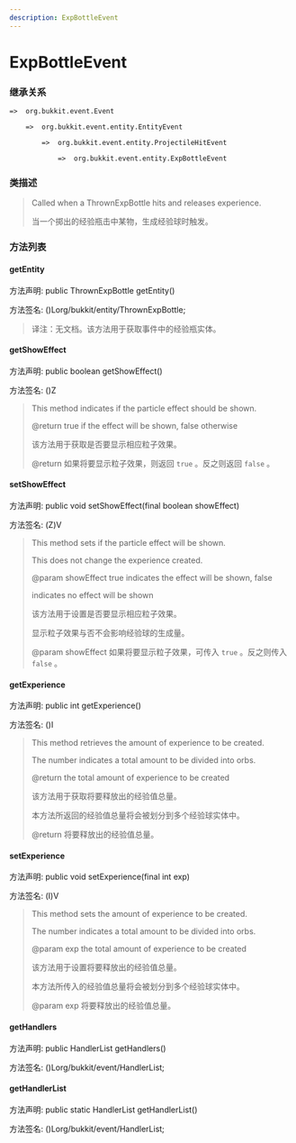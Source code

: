 ```yaml
---
description: ExpBottleEvent
---
```


# ExpBottleEvent

### 继承关系

    =>  org.bukkit.event.Event

        =>  org.bukkit.event.entity.EntityEvent

            =>  org.bukkit.event.entity.ProjectileHitEvent

                =>  org.bukkit.event.entity.ExpBottleEvent

### 类描述

> Called when a ThrownExpBottle hits and releases experience.
>
>
> 
> 当一个掷出的经验瓶击中某物，生成经验球时触发。

### 方法列表

#### getEntity

方法声明: public ThrownExpBottle getEntity()

方法签名: ()Lorg/bukkit/entity/ThrownExpBottle;

> 译注：无文档。该方法用于获取事件中的经验瓶实体。

#### getShowEffect

方法声明: public boolean getShowEffect()

方法签名: ()Z

> This method indicates if the particle effect should be shown.
>
> @return true if the effect will be shown, false otherwise
>
>
> 
> 该方法用于获取是否要显示相应粒子效果。
>
> @return 如果将要显示粒子效果，则返回 `true` 。反之则返回 `false` 。

#### setShowEffect

方法声明: public void setShowEffect(final boolean showEffect)

方法签名: (Z)V

> This method sets if the particle effect will be shown.
>
> This does not change the experience created.
>
> @param showEffect true indicates the effect will be shown, false
>
> indicates no effect will be shown
>
>
> 
> 该方法用于设置是否要显示相应粒子效果。
>
> 显示粒子效果与否不会影响经验球的生成量。
>
> @param showEffect 如果将要显示粒子效果，可传入 `true` 。反之则传入 `false` 。

#### getExperience

方法声明: public int getExperience()

方法签名: ()I

> This method retrieves the amount of experience to be created.
>
> The number indicates a total amount to be divided into orbs.
>
> @return the total amount of experience to be created
>
>
> 
> 该方法用于获取将要释放出的经验值总量。
>
> 本方法所返回的经验值总量将会被划分到多个经验球实体中。
>
> @return 将要释放出的经验值总量。

#### setExperience

方法声明: public void setExperience(final int exp)

方法签名: (I)V

> This method sets the amount of experience to be created.
>
> The number indicates a total amount to be divided into orbs.
>
> @param exp the total amount of experience to be created
>
>
> 
> 该方法用于设置将要释放出的经验值总量。
>
> 本方法所传入的经验值总量将会被划分到多个经验球实体中。
>
> @param exp 将要释放出的经验值总量。

#### getHandlers

方法声明: public HandlerList getHandlers()

方法签名: ()Lorg/bukkit/event/HandlerList;

#### getHandlerList

方法声明: public static HandlerList getHandlerList()

方法签名: ()Lorg/bukkit/event/HandlerList;
